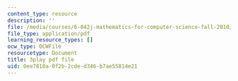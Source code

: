 ```yaml
---
content_type: resource
description: ''
file: /media/courses/6-042j-mathematics-for-computer-science-fall-2010/0ee7810a0f2b2cded346b7ae55814e21_X9eErxRjQEI.pdf
file_type: application/pdf
learning_resource_types: []
ocw_type: OCWFile
resourcetype: Document
title: 3play pdf file
uid: 0ee7810a-0f2b-2cde-d346-b7ae55814e21
---
```

